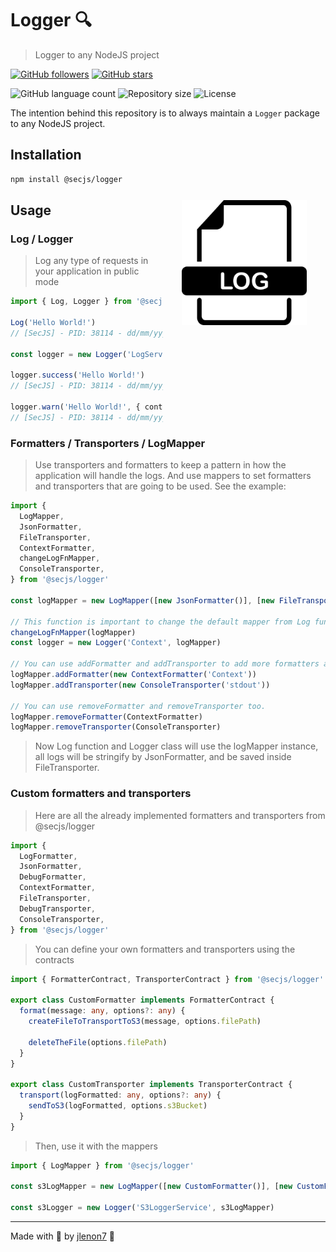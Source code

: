 # Logger 🔍

> Logger to any NodeJS project

[![GitHub followers](https://img.shields.io/github/followers/jlenon7.svg?style=social&label=Follow&maxAge=2592000)](https://github.com/jlenon7?tab=followers)
[![GitHub stars](https://img.shields.io/github/stars/secjs/logger.svg?style=social&label=Star&maxAge=2592000)](https://github.com/secjs/logger/stargazers/)

<p>
  <img alt="GitHub language count" src="https://img.shields.io/github/languages/count/secjs/logger?style=for-the-badge&logo=appveyor">

  <img alt="Repository size" src="https://img.shields.io/github/repo-size/secjs/logger?style=for-the-badge&logo=appveyor">

  <img alt="License" src="https://img.shields.io/badge/license-MIT-brightgreen?style=for-the-badge&logo=appveyor">
</p>

The intention behind this repository is to always maintain a `Logger` package to any NodeJS project.

<img src=".github/logger.png" width="200px" align="right" hspace="30px" vspace="100px">

## Installation

```bash
npm install @secjs/logger
```

## Usage

### Log / Logger

> Log any type of requests in your application in public mode

```ts
import { Log, Logger } from '@secjs/logger'

Log('Hello World!')
// [SecJS] - PID: 38114 - dd/mm/yyyy, hh:mm:ss PM [Log] Hello World! +0ms

const logger = new Logger('LogService')

logger.success('Hello World!')
// [SecJS] - PID: 38114 - dd/mm/yyyy, hh:mm:ss PM [LogService] Hello World! +0ms

logger.warn('Hello World!', { context: 'LogController' })
// [SecJS] - PID: 38114 - dd/mm/yyyy, hh:mm:ss PM [LogController] Hello World! +0ms
```

### Formatters / Transporters / LogMapper

> Use transporters and formatters to keep a pattern in how the application will handle the logs. And use mappers 
> to set formatters and transporters that are going to be used. See the example:

```ts
import {
  LogMapper,
  JsonFormatter,
  FileTransporter,
  ContextFormatter,
  changeLogFnMapper,
  ConsoleTransporter,
} from '@secjs/logger'

const logMapper = new LogMapper([new JsonFormatter()], [new FileTransporter()])

// This function is important to change the default mapper from Log function
changeLogFnMapper(logMapper)
const logger = new Logger('Context', logMapper)

// You can use addFormatter and addTransporter to add more formatters and transporters
logMapper.addFormatter(new ContextFormatter('Context'))
logMapper.addTransporter(new ConsoleTransporter('stdout'))

// You can use removeFormatter and removeTransporter too.
logMapper.removeFormatter(ContextFormatter)
logMapper.removeTransporter(ConsoleTransporter)
```

> Now Log function and Logger class will use the logMapper instance, 
> all logs will be stringify by JsonFormatter, and be saved inside FileTransporter.

### Custom formatters and transporters

> Here are all the already implemented formatters and transporters from @secjs/logger

```ts
import {
  LogFormatter,
  JsonFormatter,
  DebugFormatter,
  ContextFormatter,
  FileTransporter,
  DebugTransporter,
  ConsoleTransporter,
} from '@secjs/logger'
```

> You can define your own formatters and transporters using the contracts

```ts
import { FormatterContract, TransporterContract } from '@secjs/logger'

export class CustomFormatter implements FormatterContract {
  format(message: any, options?: any) {
    createFileToTransportToS3(message, options.filePath)
    
    deleteTheFile(options.filePath)
  }
}

export class CustomTransporter implements TransporterContract {
  transport(logFormatted: any, options?: any) {
    sendToS3(logFormatted, options.s3Bucket)
  }
}
```

> Then, use it with the mappers

```ts
import { LogMapper } from '@secjs/logger'

const s3LogMapper = new LogMapper([new CustomFormatter()], [new CustomFormatter()])

const s3Logger = new Logger('S3LoggerService', s3LogMapper)
```

---

Made with 🖤 by [jlenon7](https://github.com/jlenon7) :wave:
